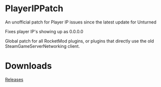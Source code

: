 # PlayerIPPatch
An unofficial patch for Player IP issues since the latest update for Unturned

Fixes player IP's showing up as 0.0.0.0

Global patch for all RocketMod plugins, or plugins that directly use the old SteamGameServerNetworking client.

# Downloads
<a href="https://github.com/ShimmyMySherbet/PlayerIPPatch/releases">Releases</a>
